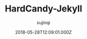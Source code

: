 ---
title: HardCandy-Jekyll
github: 'https://github.com/xukimseven/HardCandy-Jekyll'
demo: 'http://ww1.xseven.me/'
author: xujinqi
ssg:
  - Jekyll
cms:
  - No Cms
date: 2018-05-28T12:09:01.000Z
github_branch: master
description: "一款清新 糖果色\U0001F36C 的 ‘Jekyll’ 主题。A candy-colored \U0001F36C ‘Jekyll’ theme."
stale: true
---